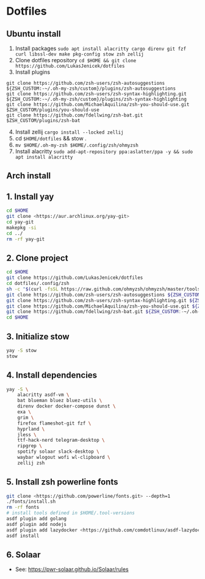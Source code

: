 # Dotfiles

## Ubuntu install
1. Install packages `sudo apt install alacritty cargo direnv git fzf curl libssl-dev make pkg-config stow zsh zellij`
2. Clone dotfiles repository `cd $HOME && git clone https://github.com/LukasJenicek/dotfiles`
3. Install plugins
```
git clone https://github.com/zsh-users/zsh-autosuggestions ${ZSH_CUSTOM:-~/.oh-my-zsh/custom}/plugins/zsh-autosuggestions
git clone https://github.com/zsh-users/zsh-syntax-highlighting.git ${ZSH_CUSTOM:-~/.oh-my-zsh/custom}/plugins/zsh-syntax-highlighting
git clone https://github.com/MichaelAquilina/zsh-you-should-use.git $ZSH_CUSTOM/plugins/you-should-use
git clone https://github.com/fdellwing/zsh-bat.git $ZSH_CUSTOM/plugins/zsh-bat
```
4. Install zellij `cargo install --locked zellij`
5. cd `$HOME/dotfiles` && stow .
6. `mv $HOME/.oh-my-zsh $HOME/.config/zsh/ohmyzsh`
7. Install alacritty `sudo add-apt-repository ppa:aslatter/ppa -y && sudo apt install alacritty`

## Arch install

## 1. Install yay

```bash
cd $HOME
git clone <https://aur.archlinux.org/yay-git>
cd yay-git
makepkg -si
cd ../
rm -rf yay-git
```

## 2. Clone project

```bash
cd $HOME 
git clone https://github.com/LukasJenicek/dotfiles
cd dotfiles/.config/zsh
sh -c "$(curl -fsSL https://raw.github.com/ohmyzsh/ohmyzsh/master/tools/install.sh)"
git clone https://github.com/zsh-users/zsh-autosuggestions ${ZSH_CUSTOM:-~/.oh-my-zsh/custom}/plugins/zsh-autosuggestions
git clone https://github.com/zsh-users/zsh-syntax-highlighting.git ${ZSH_CUSTOM:-~/.oh-my-zsh/custom}/plugins/zsh-syntax-highlighting
git clone https://github.com/MichaelAquilina/zsh-you-should-use.git ${ZSH_CUSTOM:-~/.oh-my-zsh/custom}/plugins/you-should-use
git clone https://github.com/fdellwing/zsh-bat.git ${ZSH_CUSTOM:-~/.oh-my-zsh/custom}/plugins/zsh-bat
cd $HOME
```

## 3. Initialize stow

```bash
yay -S stow
stow
```

## 4. Install dependencies

```bash
yay -S \ 
    alacritty asdf-vm \
    bat blueman bluez bluez-utils \
    direnv docker docker-compose dunst \
    exa \
    grim \ 
    firefox flameshot-git fzf \
    hyprland \ 
    jless \
    ttf-hack-nerd telegram-desktop \
    ripgrep \
    spotify solaar slack-desktop \
    waybar wlogout wofi wl-clipboard \
    zellij zsh
```

## 5. Install zsh powerline fonts

```bash
git clone <https://github.com/powerline/fonts.git> --depth=1
./fonts/install.sh
rm -rf fonts
# install tools defined in $HOME/.tool-versions
asdf plugin add golang
asdf plugin add nodejs
asdf plugin add lazydocker <https://github.com/comdotlinux/asdf-lazydocker.git>
asdf install
```

## 6. Solaar

- See: <https://pwr-solaar.github.io/Solaar/rules>
